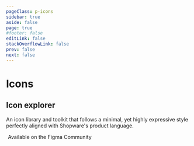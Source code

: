 ```yaml
---
pageClass: p-icons
sidebar: true
aside: false
page: true
#footer: false
editLink: false
stackOverflowLink: false
prev: false
next: false
---
```


<script setup>
import IconSearch from "../components/icons/IconSearch.vue";
</script>

# Icons

## Icon explorer

An icon library and toolkit that follows a minimal, yet highly expressive style perfectly aligned with Shopware's product language.

<a class="fig-link" :href="`https://www.figma.com/community/file/1032564947404478461/meteor-icon-kit-5-2-1-shopware`">
    <SwagIcon icon="figma" type="regular"></SwagIcon>
    <span>Available on the Figma Community</span>
</a>

<IconSearch/>

<style lang="css">
.fig-link {
    display: flex;
    align-items: center;
    color: var(--vp-c-brand);
    gap: 5px;
    margin-bottom: 3rem;
}
</style>
